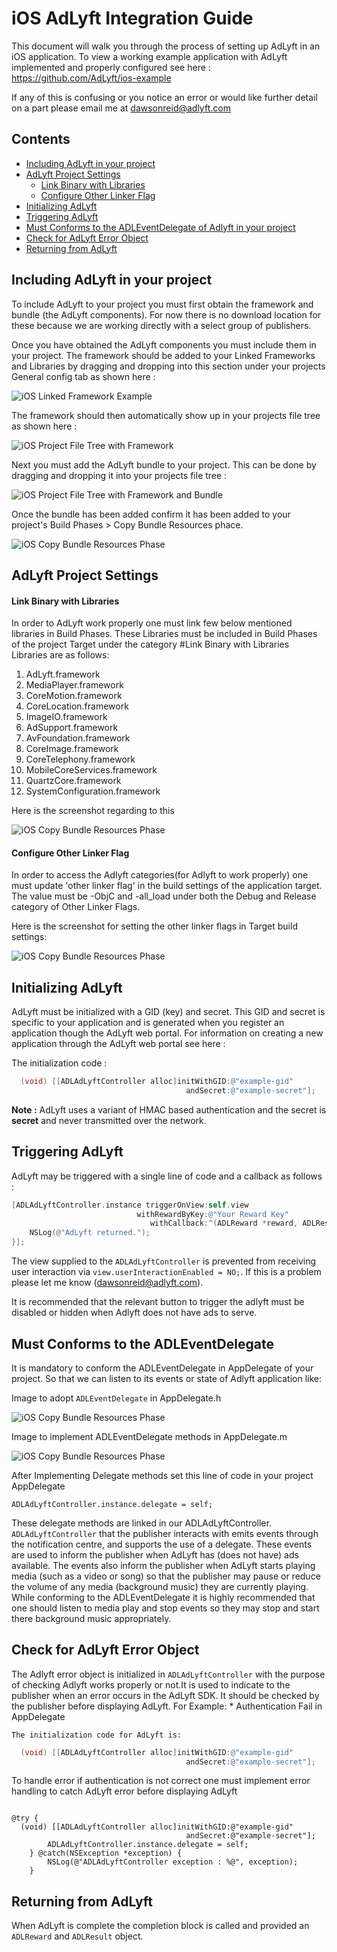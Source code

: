 
# iOS AdLyft Integration Guide

This document will walk you through the process of setting up AdLyft in an iOS
application. To view a working example application with AdLyft implemented
and properly configured see here : https://github.com/AdLyft/ios-example

If any of this is confusing or you notice an error or would like further detail
on a part please email me at dawsonreid@adlyft.com

## Contents

- [Including AdLyft in your project](#including-adlyft-in-your-project)
- [AdLyft Project Settings](#adlyft-project-settings)
     *  [Link Binary with Libraries](#link-binary-with-libraries)
     *  [Configure Other Linker Flag](#configure-other-linker-flag) 
- [Initializing AdLyft](#initializing-adlyft) 
- [Triggering AdLyft](#triggering-adlyft) 
- [Must Conforms to the ADLEventDelegate of Adlyft in your project](#must-conforms-to-the-adleventdelegate-of-adlyft-in-your-project)
- [Check for AdLyft Error Object](#check-for-adlyft-error-object)
- [Returning from AdLyft](#returning-from-adlyft)

## Including AdLyft in your project

To include AdLyft to your project you must first obtain the framework and
bundle (the AdLyft components). For now there is no download location for these
because we are working directly with a select group of publishers.

Once you have obtained the AdLyft components you must include them in your
project. The framework should be added to your Linked Frameworks and Libraries
by dragging and dropping into this section under your projects General config
tab as shown here :

![iOS Linked Framework Example](/images/ios-linked-frameworks.png)

The framework should then automatically show up in your projects file tree as
shown here :

![iOS Project File Tree with Framework](/images/ios-project-tree-with-framework.png)

Next you must add the AdLyft bundle to your project. This can be done by
dragging and dropping it into your projects file tree :

![iOS Project File Tree with Framework and Bundle](/images/ios-project-tree-with-framework-and-bundle.png)

Once the bundle has been added confirm it has been added to your project's
Build Phases > Copy Bundle Resources phace.

![iOS Copy Bundle Resources Phase](/images/ios-copy-bundle-resources-phase.png)

## AdLyft Project Settings

#### Link Binary with Libraries

In order to AdLyft work properly one must link few below mentioned libraries in Build Phases. These Libraries must be included in Build Phases of the project Target under the category #Link Binary with Libraries
Libraries are as follows:
  1. AdLyft.framework
  2. MediaPlayer.framework
  3. CoreMotion.framework
  4. CoreLocation.framework
  5. ImageIO.framework
  6. AdSupport.framework
  7. AvFoundation.framework
  8. CoreImage.framework
  9. CoreTelephony.framework
  10. MobileCoreServices.framework
  11. QuartzCore.framework
  12. SystemConfiguration.framework
  
Here is the screenshot regarding to this

![iOS Copy Bundle Resources Phase](/images/ios-link-binary-with-libraries.png)


#### Configure Other Linker Flag

In order to access the Adlyft categories(for Adlyft to work properly) one must update 'other linker flag' in the build settings of the application target.
The value must be -ObjC and -all_load under both the Debug and Release category of Other Linker Flags.

Here is the screenshot for setting the other linker flags in Target build settings:

![iOS Copy Bundle Resources Phase](/images/ios-objc-linker-flags.png)

## Initializing AdLyft

AdLyft must be initialized with a GID (key) and secret. This GID and secret is
specific to your application and is generated when you register an application
though the AdLyft web portal. For information on creating a new application
through the AdLyft web portal see here :

The initialization code :

```objective-c
  (void) [[ADLAdLyftController alloc]initWithGID:@"example-gid"
                                       andSecret:@"example-secret"];
```

**Note :** AdLyft uses a variant of HMAC based authentication and the secret is
**secret** and never transmitted over the network.

## Triggering AdLyft

AdLyft may be triggered with a single line of code and a callback as follows :

```objective-c
[ADLAdLyftController.instance triggerOnView:self.view
                            withRewardByKey:@"Your Reward Key" 
                               withCallback:^(ADLReward *reward, ADLResult *results){
    NSLog(@"AdLyft returned.");
}];
```

The view supplied to the `ADLAdLyftController` is prevented from receiving user
interaction via `view.userInteractionEnabled = NO;`. If this is a problem please
let me know (dawsonreid@adlyft.com).

It is recommended that the relevant button to trigger the adlyft must be disabled or hidden when Adlyft does not have ads to serve.

## Must Conforms to the ADLEventDelegate 
It is mandatory to conform the ADLEventDelegate in AppDelegate of your project. So that we can listen to its events or state of Adlyft application like:

Image to adopt `ADLEventDelegate` in AppDelegate.h

![iOS Copy Bundle Resources Phase](/images/ios-AppDelegateH-ADLEventDelegates.png)

Image to implement ADLEventDelegate methods in AppDelegate.m

![iOS Copy Bundle Resources Phase](/images/ios-ADLEventDelegates.png)

After Implementing Delegate methods set this line of code in your project AppDelegate        
```
ADLAdLyftController.instance.delegate = self;
```

These delegate methods are linked in our ADLAdLyftController.
`ADLAdLyftController` that the publisher interacts with emits events through the notification centre, and supports the use of a delegate.
These events are used to inform the publisher when AdLyft has (does not have) ads available.
The events also inform the publisher when AdLyft starts playing media (such as a video or song) so that the publisher may pause or reduce the volume of any media (background music) they are currently playing.
While conforming to the ADLEventDelegate it is highly recommended that one should listen to media play and stop events so they may stop and start there background music appropriately.

## Check for AdLyft Error Object

The Adlyft error object is initialized in `ADLAdLyftController` with the purpose of checking Adlyft works properly or not.It is used to indicate to the publisher when an error occurs in the AdLyft SDK. It should be checked by the publisher before displaying AdLyft.
For Example:
    * Authentication Fail in AppDelegate 
    
    The initialization code for AdLyft is:

```objective-c
  (void) [[ADLAdLyftController alloc]initWithGID:@"example-gid"
                                       andSecret:@"example-secret"];
```

To handle error if authentication is not correct one must implement error handling to catch AdLyft error before displaying AdLyft
```objective-c
```
```
@try {
  (void) [[ADLAdLyftController alloc]initWithGID:@"example-gid"
                                       andSecret:@"example-secret"];
        ADLAdLyftController.instance.delegate = self;
    } @catch(NSException *exception) {
        NSLog(@"ADLAdLyftController exception : %@", exception);
    }
```

## Returning from AdLyft

When AdLyft is complete the completion block is called and provided an
`ADLReward` and `ADLResult` object.
